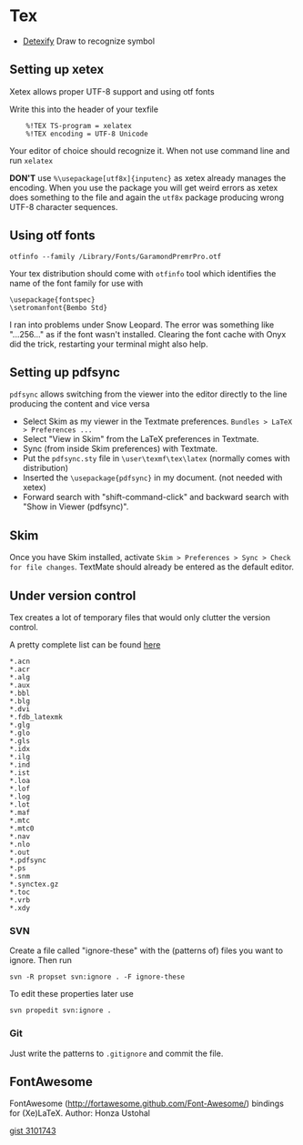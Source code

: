 # Tex #

- [Detexify](http://detexify.kirelabs.org/classify.html) Draw to recognize symbol

## Setting up xetex ##

Xetex allows proper UTF-8 support and using otf fonts

Write this into the header of your texfile

    	%!TEX TS-program = xelatex
    	%!TEX encoding = UTF-8 Unicode

Your editor of choice should recognize it. When not use command line and run `xelatex`

**DON'T** use `%\usepackage[utf8x]{inputenc}` as xetex already manages the encoding. When you use the package you will get weird errors as xetex does something to the file and again the `utf8x` package producing wrong UTF-8 character sequences.

## Using otf fonts ##

    otfinfo --family /Library/Fonts/GaramondPremrPro.otf

Your tex distribution should come with `otfinfo` tool which identifies the name of the font family for use with

   	\usepackage{fontspec}
   	\setromanfont{Bembo Std}

I ran into problems under Snow Leopard. The error was something like "...256..." as if the font wasn't installed. Clearing the font cache with Onyx did the trick, restarting your terminal might also help.

## Setting up pdfsync ##

`pdfsync` allows switching from the viewer into the editor directly to the line producing the content and vice versa

- Select Skim as my viewer in the Textmate preferences. `Bundles > LaTeX > Preferences ...`
- Select "View in Skim" from the LaTeX preferences in Textmate.
- Sync (from inside Skim preferences) with Textmate.
- Put the `pdfsync.sty` file in `\user\texmf\tex\latex` (normally comes with distribution)
- Inserted the `\usepackage{pdfsync}` in my document. (not needed with xetex)
- Forward search with "shift-command-click" and backward search with "Show in Viewer (pdfsync)".

## Skim ##

Once you have Skim installed, activate `Skim > Preferences > Sync > Check for file changes`. TextMate should already be entered as the default editor.

## Under version control ##

Tex creates a lot of temporary files that would only clutter the version control.

A pretty complete list can be found [here](https://github.com/github/gitignore/blob/master/LaTeX.gitignore)

	*.acn
	*.acr
	*.alg
	*.aux
	*.bbl
	*.blg
	*.dvi
	*.fdb_latexmk
	*.glg
	*.glo
	*.gls
	*.idx
	*.ilg
	*.ind
	*.ist
	*.loa
	*.lof
	*.log
	*.lot
	*.maf
	*.mtc
	*.mtc0
	*.nav
	*.nlo
	*.out
	*.pdfsync
	*.ps
	*.snm
	*.synctex.gz
	*.toc
	*.vrb
	*.xdy

### SVN ###

Create a file called "ignore-these" with the (patterns of) files you want to ignore. Then run

    svn -R propset svn:ignore . -F ignore-these

To edit these properties later use

	svn propedit svn:ignore .

### Git ###

Just write the patterns to `.gitignore` and commit the file.

## FontAwesome ##

FontAwesome (http://fortawesome.github.com/Font-Awesome/) bindings for (Xe)LaTeX. Author: Honza Ustohal

[gist 3101743](https://gist.github.com/3101743)
